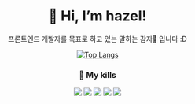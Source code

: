<div align="center">

<h1> 👋 Hi, I’m hazel! </h1>

프론트엔드 개발자를 목표로 하고 있는 말하는 감자🥔 입니다 :D

[![Top Langs](https://github-readme-stats.vercel.app/api/top-langs/?username=yu-hazel)](https://github.com/anuraghazra/github-readme-stats)


<h3> 🍳 My kills </h3>

![](https://img.shields.io/badge/HTML5-E34F26?style=for-the-badge&logo=html5&logoColor=white)
![](https://img.shields.io/badge/CSS3-1572B6?style=for-the-badge&logo=css3&logoColor=white)
![](https://img.shields.io/badge/JavaScript-F7DF1E?style=for-the-badge&logo=JavaScript&logoColor=white)
![](https://img.shields.io/badge/GitHub-100000?style=for-the-badge&logo=github&logoColor=white)
![](https://img.shields.io/badge/Figma-F24E1E?style=for-the-badge&logo=figma&logoColor=white)


</div>

